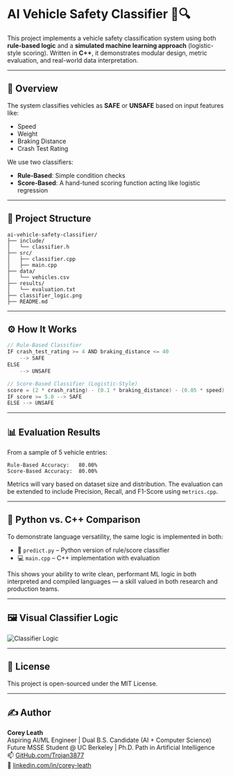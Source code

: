 # AI Vehicle Safety Classifier 🚗🔍

This project implements a vehicle safety classification system using both **rule-based logic** and a **simulated machine learning approach** (logistic-style scoring). Written in **C++**, it demonstrates modular design, metric evaluation, and real-world data interpretation.

---

## 🧠 Overview

The system classifies vehicles as **SAFE** or **UNSAFE** based on input features like:
- Speed
- Weight
- Braking Distance
- Crash Test Rating

We use two classifiers:
- **Rule-Based**: Simple condition checks
- **Score-Based**: A hand-tuned scoring function acting like logistic regression

---

## 📁 Project Structure

```
ai-vehicle-safety-classifier/
├── include/
│   └── classifier.h
├── src/
│   ├── classifier.cpp
│   ├── main.cpp
├── data/
│   └── vehicles.csv
├── results/
│   └── evaluation.txt
├── classifier_logic.png
├── README.md
```

---

## ⚙️ How It Works

```cpp
// Rule-Based Classifier
IF crash_test_rating >= 4 AND braking_distance <= 40
    --> SAFE
ELSE
    --> UNSAFE

// Score-Based Classifier (Logistic-Style)
score = (2 * crash_rating) - (0.1 * braking_distance) - (0.05 * speed)
IF score >= 5.0 --> SAFE
ELSE --> UNSAFE
```

---

## 📊 Evaluation Results

From a sample of 5 vehicle entries:

```
Rule-Based Accuracy:   80.00%
Score-Based Accuracy:  80.00%
```

Metrics will vary based on dataset size and distribution. The evaluation can be extended to include Precision, Recall, and F1-Score using `metrics.cpp`.

---

## 🧪 Python vs. C++ Comparison

To demonstrate language versatility, the same logic is implemented in both:
- 🐍 `predict.py` – Python version of rule/score classifier
- 💻 `main.cpp` – C++ implementation with evaluation

This shows your ability to write clean, performant ML logic in both interpreted and compiled languages — a skill valued in both research and production teams.

---

## 🖼️ Visual Classifier Logic

![Classifier Logic](classifier_logic.png)

---

## 📜 License

This project is open-sourced under the MIT License.

---

## ✍️ Author

**Corey Leath**  
Aspiring AI/ML Engineer | Dual B.S. Candidate (AI + Computer Science)  
Future MSSE Student @ UC Berkeley | Ph.D. Path in Artificial Intelligence  
📫 [GitHub.com/Trojan3877](https://github.com/Trojan3877)  
🔗 [linkedin.com/in/corey-leath](https://linkedin.com/in/corey-leath)

